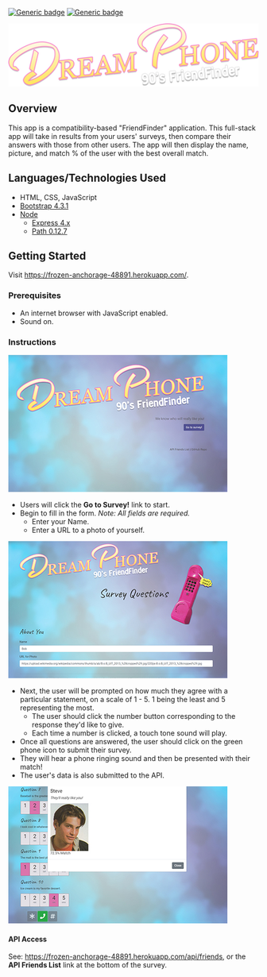 [![Generic badge](https://img.shields.io/badge/Portfolio-Red.svg)](https://bflatbader.github.io/)
[![Generic badge](https://img.shields.io/badge/LinkedIn-Blue.svg)](https://www.linkedin.com/in/bishop-bader/)

<p align="center">
    <img src="app/public/images/ghLogo.jpg" alt="Logo"><br>
</p>

## Overview
This app is a compatibility-based "FriendFinder" application. This full-stack app will take in results from your users' surveys, then compare their answers with those from other users. The app will then display the name, picture, and match % of the user with the best overall match.

## Languages/Technologies Used
- HTML, CSS, JavaScript
- [Bootstrap 4.3.1](https://getbootstrap.com/docs/4.3)
- [Node](https://nodejs.org/en/docs/)
    - [Express 4.x](https://expressjs.com/en/4x/api.html)
    - [Path 0.12.7](https://www.npmjs.com/package/path)

## Getting Started
Visit https://frozen-anchorage-48891.herokuapp.com/.

### Prerequisites
- An internet browser with JavaScript enabled. 
- Sound on.

### Instructions
![titleScreenshot](/app/public/images/ss_title.jpg)

- Users will click the **Go to Survey!** link to start.
- Begin to fill in the form. *Note: All fields are required.*
    - Enter your Name.
    - Enter a URL to a photo of yourself.

![formBeginSS](/app/public/images/ss_formBegin.jpg)

- Next, the user will be prompted on how much they agree with a particular statement, on a scale of 1 - 5. 1 being the least and 5 representing the most.
    - The user should click the number button corresponding to the response they'd like to give.
    - Each time a number is clicked, a touch tone sound will play.
- Once all questions are answered, the user should click on the green phone icon to submit their survey.
- They will hear a phone ringing sound and then be presented with their match!
- The user's data is also submitted to the API.

![matchScreenshot](/app/public/images/ss_match.jpg)

#### API Access
See: https://frozen-anchorage-48891.herokuapp.com/api/friends, or the **API Friends List** link at the bottom of the survey.